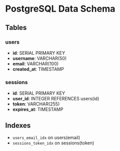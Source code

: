 # PostgreSQL Data Schema

## Tables

### users

- **id**: SERIAL PRIMARY KEY
- **username**: VARCHAR(50)
- **email**: VARCHAR(100)
- **created_at**: TIMESTAMP

### sessions

- **id**: SERIAL PRIMARY KEY
- **user_id**: INTEGER REFERENCES users(id)
- **token**: VARCHAR(255)
- **expires_at**: TIMESTAMP

## Indexes

- `users_email_idx` on users(email)
- `sessions_token_idx` on sessions(token)